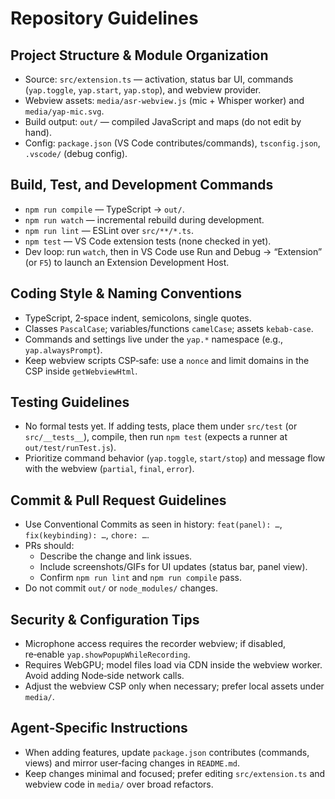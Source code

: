 # Repository Guidelines

## Project Structure & Module Organization
- Source: `src/extension.ts` — activation, status bar UI, commands (`yap.toggle`, `yap.start`, `yap.stop`), and webview provider.
- Webview assets: `media/asr-webview.js` (mic + Whisper worker) and `media/yap-mic.svg`.
- Build output: `out/` — compiled JavaScript and maps (do not edit by hand).
- Config: `package.json` (VS Code contributes/commands), `tsconfig.json`, `.vscode/` (debug config).

## Build, Test, and Development Commands
- `npm run compile` — TypeScript → `out/`.
- `npm run watch` — incremental rebuild during development.
- `npm run lint` — ESLint over `src/**/*.ts`.
- `npm test` — VS Code extension tests (none checked in yet).
- Dev loop: run `watch`, then in VS Code use Run and Debug → “Extension” (or `F5`) to launch an Extension Development Host.

## Coding Style & Naming Conventions
- TypeScript, 2‑space indent, semicolons, single quotes.
- Classes `PascalCase`; variables/functions `camelCase`; assets `kebab-case`.
- Commands and settings live under the `yap.*` namespace (e.g., `yap.alwaysPrompt`).
- Keep webview scripts CSP‑safe: use a `nonce` and limit domains in the CSP inside `getWebviewHtml`.

## Testing Guidelines
- No formal tests yet. If adding tests, place them under `src/test` (or `src/__tests__`), compile, then run `npm test` (expects a runner at `out/test/runTest.js`).
- Prioritize command behavior (`yap.toggle`, `start/stop`) and message flow with the webview (`partial`, `final`, `error`).

## Commit & Pull Request Guidelines
- Use Conventional Commits as seen in history: `feat(panel): …`, `fix(keybinding): …`, `chore: …`.
- PRs should:
  - Describe the change and link issues.
  - Include screenshots/GIFs for UI updates (status bar, panel view).
  - Confirm `npm run lint` and `npm run compile` pass.
- Do not commit `out/` or `node_modules/` changes.

## Security & Configuration Tips
- Microphone access requires the recorder webview; if disabled, re‑enable `yap.showPopupWhileRecording`.
- Requires WebGPU; model files load via CDN inside the webview worker. Avoid adding Node‑side network calls.
- Adjust the webview CSP only when necessary; prefer local assets under `media/`.

## Agent‑Specific Instructions
- When adding features, update `package.json` contributes (commands, views) and mirror user‑facing changes in `README.md`.
- Keep changes minimal and focused; prefer editing `src/extension.ts` and webview code in `media/` over broad refactors.

